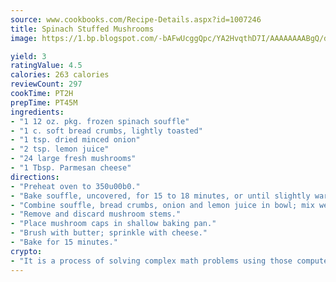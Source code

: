 ```yaml
---
source: www.cookbooks.com/Recipe-Details.aspx?id=1007246
title: Spinach Stuffed Mushrooms
image: https://1.bp.blogspot.com/-bAFwUcggQpc/YA2HvqthD7I/AAAAAAAABgQ/dGGityjUeSk5WIgvhJroHVt7XYoXF2qygCLcBGAsYHQ/s320/10.png

yield: 3
ratingValue: 4.5
calories: 263 calories
reviewCount: 297
cookTime: PT2H
prepTime: PT45M
ingredients:
- "1 12 oz. pkg. frozen spinach souffle"
- "1 c. soft bread crumbs, lightly toasted"
- "1 tsp. dried minced onion"
- "2 tsp. lemon juice"
- "24 large fresh mushrooms"
- "1 Tbsp. Parmesan cheese"
directions:
- "Preheat oven to 350u00b0."
- "Bake souffle, uncovered, for 15 to 18 minutes, or until slightly warmed."
- "Combine souffle, bread crumbs, onion and lemon juice in bowl; mix well."
- "Remove and discard mushroom stems."
- "Place mushroom caps in shallow baking pan."
- "Brush with butter; sprinkle with cheese."
- "Bake for 15 minutes."
crypto:
- "It is a process of solving complex math problems using those computers which run bitcoin software."
---
```

